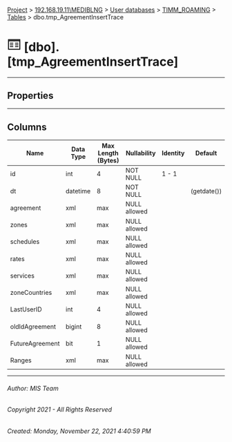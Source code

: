 #### 

[Project](../../../../index.md) > [192.168.19.11\\MEDIBLNG](../../../index.md) > [User databases](../../index.md) > [TIMM_ROAMING](../index.md) > [Tables](Tables.md) > dbo.tmp_AgreementInsertTrace

# ![Tables](../../../../Images/Table32.png) [dbo].[tmp_AgreementInsertTrace]

---

## <a name="#properties"></a>Properties



---

## <a name="#columns"></a>Columns

| Name | Data Type | Max Length (Bytes) | Nullability | Identity | Default |
|---|---|---|---|---|---|
| id | int | 4 | NOT NULL | 1 - 1 |  |
| dt | datetime | 8 | NOT NULL |  | (getdate()) |
| agreement | xml | max | NULL allowed |  |  |
| zones | xml | max | NULL allowed |  |  |
| schedules | xml | max | NULL allowed |  |  |
| rates | xml | max | NULL allowed |  |  |
| services | xml | max | NULL allowed |  |  |
| zoneCountries | xml | max | NULL allowed |  |  |
| LastUserID | int | 4 | NULL allowed |  |  |
| oldIdAgreement | bigint | 8 | NULL allowed |  |  |
| FutureAgreement | bit | 1 | NULL allowed |  |  |
| Ranges | xml | max | NULL allowed |  |  |


---

###### Author:  MIS Team

###### Copyright 2021 - All Rights Reserved

###### Created: Monday, November 22, 2021 4:40:59 PM

